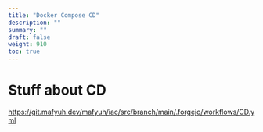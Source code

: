 ```yaml
---
title: "Docker Compose CD"
description: ""
summary: ""
draft: false
weight: 910
toc: true
---
```


# Stuff about CD

https://git.mafyuh.dev/mafyuh/iac/src/branch/main/.forgejo/workflows/CD.yml